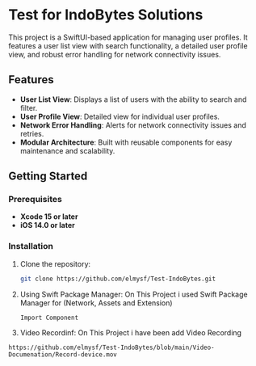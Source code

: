 # Test for IndoBytes Solutions

This project is a SwiftUI-based application for managing user profiles. It features a user list view with search functionality, a detailed user profile view, and robust error handling for network connectivity issues.

## Features

- **User List View**: Displays a list of users with the ability to search and filter.
- **User Profile View**: Detailed view for individual user profiles.
- **Network Error Handling**: Alerts for network connectivity issues and retries.
- **Modular Architecture**: Built with reusable components for easy maintenance and scalability.

## Getting Started

### Prerequisites

- **Xcode 15 or later**
- **iOS 14.0 or later**

### Installation

1. Clone the repository:
   ```sh
   git clone https://github.com/elmysf/Test-IndoBytes.git
   
2. Using Swift Package Manager:
   On This Project i used Swift Package Manager for (Network, Assets and Extension)
   ```
   Import Component
   ```
3. Video Recordinf:
   On This Project i have been add Video Recording
```
https://github.com/elmysf/Test-IndoBytes/blob/main/Video-Documenation/Record-device.mov

